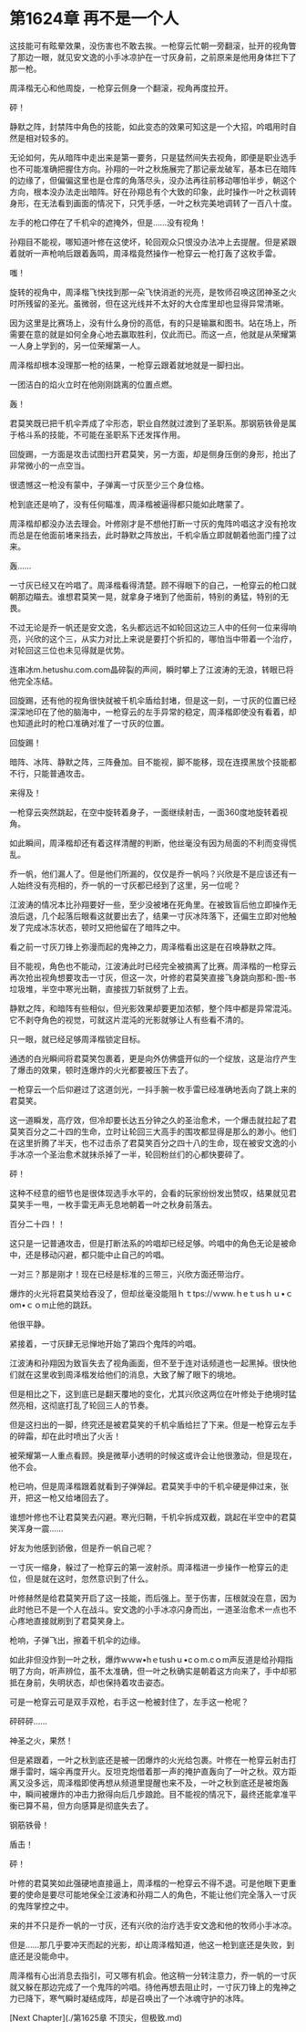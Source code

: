 # 第1624章 再不是一个人

这技能可有眩晕效果，没伤害也不敢去挨。一枪穿云忙朝一旁翻滚，扯开的视角瞥了那边一眼，就见安文逸的小手冰凉护在一寸灰身前，之前原来是他用身体拦下了那一枪。

周泽楷无心和他周旋，一枪穿云侧身一个翻滚，视角再度拉开。

砰！

静默之阵，封禁阵中角色的技能，如此变态的效果可知这是一个大招，吟唱用时自然是相对较多的。

无论如何，先从暗阵中走出来是第一要务，只是猛然间失去视角，即便是职业选手也不可能准确把握住方向。孙翔的一叶之秋施展完了那记豪龙破军，基本已在暗阵的边缘了，但偏偏这里也是仓库的角落尽头，没办法再往前移动哪怕半步，朝这个方向，根本没办法走出暗阵。好在孙翔总有个大致的印象，此时操作一叶之秋调转身形，在无法看到画面的情况下，只凭手感，一叶之秋完美地调转了一百八十度。

左手的枪口停在了千机伞的遮掩外，但是……没有视角！

孙翔目不能视，哪知道叶修在这使坏，轮回观众只恨没办法冲上去提醒。但是紧跟着就听一声枪响后跟着轰鸣，周泽楷竟然操作一枪穿云一枪打轰了这枚手雷。

嗤！

旋转的视角中，周泽楷飞快找到那一朵飞快消逝的光亮，是牧师召唤这团神圣之火时所残留的圣光。虽微弱，但在这光线并不太好的大仓库里却也显得异常清晰。

因为这里是比赛场上，没有什么身份的高低，有的只是输赢和图书。站在场上，所需要在意的就是如何全身心地去赢取胜利，仅此而已。而这一点，他就是从荣耀第一人身上学到的，另一位荣耀第一人。

周泽楷却根本没理那一枪的结果，一枪穿云跟着就地就是一脚扫出。

一团洁白的焰火立时在他刚刚跳离的位置点燃。

轰！

君莫笑既已把千机伞弄成了伞形态，职业自然就过渡到了圣职系。那钢筋铁骨是属于格斗系的技能，不可能在圣职系下还发挥作用。

回旋踢，一方面是攻击试图扫开君莫笑，另一方面，却是侧身压倒的身形，抢出了非常微小的一点空当。

很遗憾这一枪没有蒙中，子弹离一寸灰至少三个身位格。

枪到底还是响了，没有任何瞄准，周泽楷被逼得都只能如此瞎蒙了。

周泽楷却都没办法去理会。叶修刚才是不想他打断一寸灰的鬼阵吟唱这才没有抢攻而总是在他面前堵来挡去，此时静默之阵放出，千机伞盾立即就朝着他面门撞了过来。

轰……

一寸灰已经又在吟唱了。周泽楷看得清楚。顾不得眼下的自己，一枪穿云的枪口就朝那边瞄去。谁想君莫笑一晃，就拿身子堵到了他面前，特别的勇猛，特别的无畏。

不过无论是乔一帆还是安文逸，名头都远远不如轮回这边三人中的任何一位来得响亮，兴欣的这个三，从实力对比上来说是要打个折扣的，哪怕当中带着一个治疗，对轮回这三位也未见得就是优势。

连串冰m.hetushu.com.com晶碎裂的声间，瞬时攀上了江波涛的无浪，转眼已将他完全冻结。

回旋踢，还有他的视角很快就被千机伞盾给封堵，但是这一刻，一寸灰的位置已经深深地印在了他的脑海中，一枪穿云的左手异常的稳定，周泽楷即使没有看着，却也知道此时的枪口准确对准了一寸灰的位置。

回旋踢！

暗阵、冰阵、静默之阵，三阵叠加。目不能视，脚不能移，现在连摸黑放个技能都不行，只能普通攻击。

来得及！

一枪穿云突然跳起，在空中旋转着身子，一面继续射击，一面360度地旋转着视角。

如此瞬间，周泽楷却还有着这样清醒的判断，他丝毫没有因为局面的不利而变得慌乱。

乔一帆，他们漏人了。但是他们所漏的，仅仅是乔一帆吗？兴欣是不是应该还有一人始终没有亮相的，乔一帆的一寸灰都已经到了这里，另一位呢？

江波涛的情况本比孙翔要好一些，至少没被堵在死角里。在被致盲后他立即操作无浪后退，几个起落后眼看这就要出去了，结果一寸灰冰阵落下，还偏生立即对他触发了完成冰冻状态，顿时又把他留在了暗阵之中。

看之前一寸灰刀锋上弥漫而起的鬼神之力，周泽楷看出这是在召唤静默之阵。

目不能视，角色也不能动，江波涛此时已经完全被摘离了比赛。周泽楷的一枪穿云再次抢出视角想要攻击一寸灰，但这一次，叶修的君莫笑直接飞身跳向那和-图-书垃圾堆，半空中寒光出鞘，直接拔刀斩就劈了上去。

静默之阵，和暗阵有些相似，但光影效果却要更加浓郁，整个阵中都是异常混沌。它不剥夺角色的视觉，可就这片混沌的光影就够让人有些看不清的。

只一眼，就已经足够周泽楷锁定目标。

通透的白光瞬间将君莫笑包裹着，更是向外仿佛盛开似的一个绽放，这是治疗产生了爆击的效果，顿时连爆炸的火光都要被压下去了。

一枪穿云一个后仰避过了这道剑光，一抖手腕一枚手雷已经准确地丢向了跳上来的君莫笑。

这一道瞬发，高疗效，但冷却要长达五分钟之久的圣治愈术，一个爆击就拉起了君莫笑百分之二十四的生命，立时让轮回三大高手的围攻都显得是那么的渺小。他们在这里折腾了半天，也不过击杀了君莫笑百分之四十八的生命，现在被安文逸的小手冰凉一个圣治愈术就抹杀掉了一半，轮回粉丝们的心都快要碎了。

砰！

这种不经意的细节也是很体现选手水平的，会看的玩家纷纷发出赞叹，结果就见君莫笑手一甩，一枚手雷无声无息地朝着一叶之秋身前落去。

百分二十四！！

这只是一记普通攻击，但是打断法系的吟唱却已经足够。吟唱中的角色无论是被命中，还是移动闪避，都只能中止自己的吟唱。

一对三？那是刚才！现在已经是标准的三带三，兴欣方面还带治疗。

爆炸的火光将君莫笑给吞没了，但却丝毫没能阻ｈｔtps://ｗww.ｈeｔusｈｕ•ｃom•ｃｏm止他的跳跃。

他很平静。

紧接着，一寸灰肆无忌惮地开始了第四个鬼阵的吟唱。

江波涛和孙翔因为致盲失去了视角画面，但不至于连对话频道也一起黑掉。很快他们就在这里收到周泽楷发给他们的消息，大致了解了眼下的境地。

但是相比之下，这到底已是翻天覆地的变化，尤其兴欣这两位在叶修处于绝境时猛然亮相，这彻底打乱了轮回三人的节奏。

但是这扫出的一脚，终究还是被君莫笑的千机伞盾给拦了下来。但是一枪穿云左手的碎霜，却在此时喷出了火舌！

被荣耀第一人重点看顾。换是微草小透明的时候这或许会让他很激动，但是现在，他不会。

枪已响，但是周泽楷跟着就看到子弹弹起。君莫笑手中的千机伞硬是伸过来，张开，把这一枪又给堵回去了。

谁想叶修也不让君莫笑去闪避。寒光归鞘，千机伞拆成双截，跳起在半空中的君莫笑浑身一震……

好友为他感到骄傲，但是乔一帆自己呢？

一寸灰一缩身，躲过了一枪穿云的第一波射杀。周泽楷进一步操作一枪穿云的走位，但是就在这时，忽然意识到了什么。

叶修赫然是给君莫笑开启了这一技能，而后强上。至于伤害，压根就没在意，因为此时他已不是一个人在战斗。安文逸的小手冰凉闪身而出，一道圣治愈术一点也不心疼地直接就刷到了君莫笑身上。

枪响，子弹飞出，擦着千机伞的边缘。

如此非但没炸到一叶之秋，爆炸wｗw•hｅtushｕ•cｏm.cｏm声反道是给孙翔指明了方向，听声辨位，虽不太准确，但一叶之秋确实是朝着这方向来了，手中却邪抵在身前，失明状态，却也保持着攻击姿态。

可是一枪穿云可是双手双枪，右手这一枪被封住了，左手这一枪呢？

砰砰砰……

神圣之火，果然！

但是紧跟着，一叶之秋到底还是被一团爆炸的火光给包裹。叶修在一枪穿云射击打爆手雷时，端伞再度开火。反坦克炮借着那一声的掩护直轰向了一叶之秋。双方距离又没多远，周泽楷即使再想从频道里提醒也来不及，一叶之秋到底还是被炮轰中，瞬间被爆炸的冲击力掀得向后几步踉跄。目不能视的情况下，最终还能拿准平衡已算不易，但方向感算是彻底失去了。

钢筋铁骨！

盾击！

砰！

叶修的君莫笑如此强硬地直接逼上，周泽楷的一枪穿云不得不退。可是他眼下更重要的使命是要尽可能地保全江波涛和孙翔二人的角色，不能让他们完全落入一寸灰的鬼阵掌控之中。

来的并不只是乔一帆的一寸灰，还有兴欣的治疗选手安文逸和他的牧师小手冰凉。

但是……那几乎要冲天而起的光影，却让周泽楷知道，他这一枪到底还是失败，到底还是没能命中。

周泽楷有心出消息去指引，可又哪有机会。他这稍一分转注意力，乔一帆的一寸灰就又躲在那边完成了一个鬼阵的吟唱。待他再想去阻止时，一寸灰刀锋上的鬼神之力已降下，寒气瞬时凝结成阵，却是召唤出了一个冰魂守护的冰阵。



[Next Chapter](./第1625章 不顶尖，但极致.md)